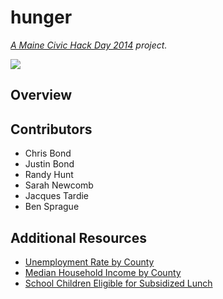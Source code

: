 hunger
======

_[A Maine Civic Hack Day 2014](http://www.civichack.me/2014/) project._

![](http://img.shields.io/badge/version-alpha-#ff0000.svg)

## Overview

## Contributors
- Chris Bond
- Justin Bond
- Randy Hunt
- Sarah Newcomb
- Jacques Tardie
- Ben Sprague

## Additional Resources
- [Unemployment Rate by County](http://datacenter.kidscount.org/data/tables/1569-unemployment?loc=21&loct=2#detailed/5/3284-3299/false/868,867,133,38,35/any/3345)
- [Median Household Income by County](http://datacenter.kidscount.org/data/tables/1568-median-household-income?loc=21&loct=2#detailed/5/3284-3299/false/868,867,133,38,35/any/3343)
- [School Children Eligible for Subsidized Lunch](http://datacenter.kidscount.org/data/tables/1566-school-children-eligible-for-subsidized-school-lunch?loc=21&loct=2#detailed/5/3284-3299/false/869,36,868,867,133/any/12834,3339)
